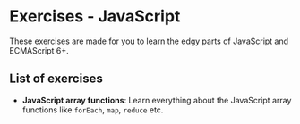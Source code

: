 # Exercises - JavaScript

These exercises are made for you to learn the edgy parts of
JavaScript and ECMAScript 6+.

## List of exercises

* **JavaScript array functions**:
  Learn everything about the JavaScript array functions
  like `forEach`, `map`, `reduce` etc.
